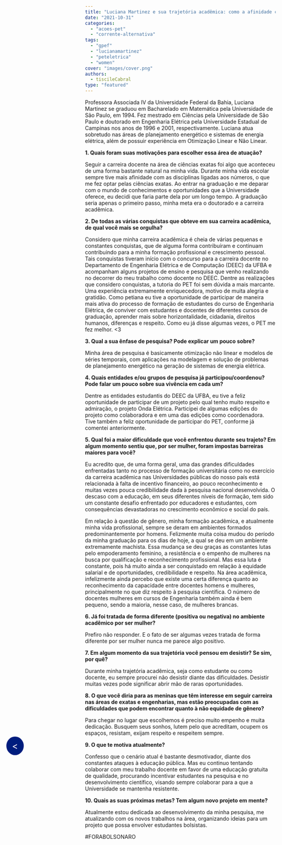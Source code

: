 ```yaml
---
title: "Luciana Martinez e sua trajetória acadêmica: como a afinidade com números da época de escola se tornou docência, pesquisa e resistência"
date: "2021-10-31"
categories: 
  - "acoes-pet"
  - "corrente-alternativa"
tags: 
  - "gpef"
  - "lucianamartinez"
  - "peteletrica"
  - "women"
cover: "images/cover.png"
authors: 
  - tiscileCabral
type: "featured"
---
```


<!--Botão para voltar para a página anterior (posts do corrente alternativa)-->
<div style="position: fixed; top: 50%; left: 20px; background-color: #001D7E; color: white; padding: 10px 15px; border-radius: 50%; text-decoration: none; font-size: 24px; z-index: 1000;">
  <a href="javascript:history.back()" style="color: white; text-decoration: none;">&lt;</a>
</div>

Professora Associada IV da Universidade Federal da Bahia, Luciana Martinez se graduou em Bacharelado em Matemática pela Universidade de São Paulo, em 1994. Fez mestrado em Ciências pela Universidade de São Paulo e doutorado em Engenharia Elétrica pela Universidade Estadual de Campinas nos anos de 1996 e 2001, respectivamente. Luciana atua sobretudo nas áreas de planejamento energético e sistemas de energia elétrica, além de possuir experiência em Otimização Linear e Não Linear.

**1\. Quais foram suas motivações para escolher essa área de atuação?**

Seguir a carreira docente na área de ciências exatas foi algo que aconteceu de uma forma bastante natural na minha vida. Durante minha vida escolar sempre tive mais afinidade com as disciplinas ligadas aos números, o que me fez optar pelas ciências exatas. Ao entrar na graduação e me deparar com o mundo de conhecimentos e oportunidades que a Universidade oferece, eu decidi que faria parte dela por um longo tempo. A graduação seria apenas o primeiro passo, minha meta era o doutorado e a carreira acadêmica.

**2\. De todas as várias conquistas que obteve em sua carreira acadêmica, de qual você mais se orgulha?**

Considero que minha carreira acadêmica é cheia de várias pequenas e constantes conquistas, que de alguma forma contribuíram e continuam contribuindo para a minha formação profissional e crescimento pessoal. Tais conquistas tiveram início com o concurso para a carreira docente no Departamento de Engenharia Elétrica e de Computação (DEEC) da UFBA e acompanham alguns projetos de ensino e pesquisa que venho realizando no decorrer do meu trabalho como docente no DEEC. Dentre as realizações que considero conquistas, a tutoria do PET foi sem dúvida a mais marcante. Uma experiência extremamente enriquecedora, motivo de muita alegria e gratidão. Como petiana eu tive a oportunidade de participar de maneira mais ativa do processo de formação de estudantes do curso de Engenharia Elétrica, de conviver com estudantes e docentes de diferentes cursos de graduação, aprender mais sobre horizontalidade, cidadania, direitos humanos, diferenças e respeito. Como eu já disse algumas vezes, o PET me fez melhor. <3

**3\. Qual a sua ênfase de pesquisa? Pode explicar um pouco sobre?**

Minha área de pesquisa é basicamente otimização não linear e modelos de séries temporais, com aplicações na modelagem e solução de problemas de planejamento energético na geração de sistemas de energia elétrica.

**4\. Quais entidades e/ou grupos de pesquisa já participou/coordenou? Pode falar um pouco sobre sua vivência em cada um?**

Dentre as entidades estudantis do DEEC da UFBA, eu tive a feliz oportunidade de participar de um projeto pelo qual tenho muito respeito e admiração, o projeto Onda Elétrica. Participei de algumas edições do projeto como colaboradora e em uma das edições como coordenadora. Tive também a feliz oportunidade de participar do PET, conforme já comentei anteriormente.

**5\. Qual foi a maior dificuldade que você enfrentou durante seu trajeto? Em algum momento sentiu que, por ser mulher, foram impostas barreiras maiores para você?**

Eu acredito que, de uma forma geral, uma das grandes dificuldades enfrentadas tanto no processo de formação universitária como no exercício da carreira acadêmica nas Universidades públicas do nosso país está relacionada à falta de incentivo financeiro, ao pouco reconhecimento e muitas vezes pouca credibilidade dada à pesquisa nacional desenvolvida. O descaso com a educação, em seus diferentes níveis de formação, tem sido um constante desafio enfrentado por educadores e estudantes, com consequências devastadoras no crescimento econômico e social do país.

Em relação à questão de gênero, minha formação acadêmica, e atualmente minha vida profissional, sempre se deram em ambientes formados predominantemente por homens. Felizmente muita coisa mudou do período da minha graduação para os dias de hoje, a qual se deu em um ambiente extremamente machista. Essa mudança se deu graças as constantes lutas pelo empoderamento feminino, a resistência e o empenho de mulheres na busca por qualificação e reconhecimento profissional. Mas essa luta é constante, pois há muito ainda a ser conquistado em relação à equidade salarial e de oportunidades, credibilidade e respeito. Na área acadêmica, infelizmente ainda percebo que existe uma certa diferença quanto ao reconhecimento da capacidade entre docentes homens e mulheres, principalmente no que diz respeito à pesquisa científica. O número de docentes mulheres em cursos de Engenharia também ainda é bem pequeno, sendo a maioria, nesse caso, de mulheres brancas.

**6\. Já foi tratada de forma diferente (positiva ou negativa) no ambiente acadêmico por ser mulher?**

Prefiro não responder. E o fato de ser algumas vezes tratada de forma diferente por ser mulher nunca me parece algo positivo.

**7\. Em algum momento da sua trajetória você pensou em desistir? Se sim, por quê?**

Durante minha trajetória acadêmica, seja como estudante ou como docente, eu sempre procurei não desistir diante das dificuldades. Desistir muitas vezes pode significar abrir mão de raras oportunidades.

**8\. O que você diria para as meninas que têm interesse em seguir carreira nas áreas de exatas e engenharias, mas estão preocupadas com as dificuldades que podem encontrar quanto à não equidade de gênero?**

Para chegar no lugar que escolhemos é preciso muito empenho e muita dedicação. Busquem seus sonhos, lutem pelo que acreditam, ocupem os espaços, resistam, exijam respeito e respeitem sempre.

**9\. O que te motiva atualmente?**

Confesso que o cenário atual é bastante desmotivador, diante dos constantes ataques à educação pública. Mas eu continuo tentando colaborar com meu trabalho docente em favor de uma educação gratuita de qualidade, procurando incentivar estudantes na pesquisa e no desenvolvimento científico, visando sempre colaborar para a que a Universidade se mantenha resistente.

**10\. Quais as suas próximas metas? Tem algum novo projeto em mente?**

Atualmente estou dedicada ao desenvolvimento da minha pesquisa, me atualizando com os novos trabalhos na área, organizando ideias para um projeto que possa envolver estudantes bolsistas.

\#FORABOLSONARO
